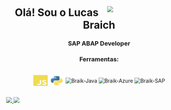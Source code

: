 <div align="center">
<img align='right' src="https://media.giphy.com/media/WFZvB7VIXBgiz3oDXE/giphy.gif" width="230">

<h1 align="center">Olá! Sou o Lucas Braich</h1>
<h3 align="center">SAP ABAP Developer</h3>
  
  
<h3 align="center">Ferramentas:</h3>
<div style="display: inline_block"><br>
  <img align="center" alt="Braik-Js" height="30" width="40" src="https://raw.githubusercontent.com/devicons/devicon/master/icons/javascript/javascript-plain.svg">
  <img align="center" alt="Braik-Python" height="30" width="40" src="https://raw.githubusercontent.com/devicons/devicon/master/icons/python/python-original.svg">
  <img align="center" alt="Braik-Java" height="30" width="40" src="https://cdn.jsdelivr.net/gh/devicons/devicon/icons/java/java-plain-wordmark.svg">
  <img align="center" alt="Braik-Azure" height="30" width="40" src="https://cdn.jsdelivr.net/gh/devicons/devicon/icons/azure/azure-original.svg">
  <img align="center" alt="Braik-SAP" height="30" width="40" src="https://logospng.org/wp-content/uploads/sap.png">
</div>

##

<div align="left">
  <a href = "mailto:lucasbraich@gmail.com"><img src="https://img.shields.io/badge/Gmail-D14836?style=for-the-badge&logo=gmail&logoColor=white" target="_blank">
  </a>
  <a href="https://www.linkedin.com/in/lucas-braich-ferreira" target="_blank"><img src="https://img.shields.io/badge/LinkedIn-0077B5?style=for-the-badge&logo=linkedin&logoColor=white" target="_blank">
  </a> 
 </div>
